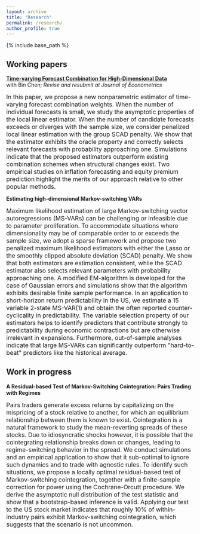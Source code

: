 ```yaml
---
layout: archive
title: "Research"
permalink: /research/
author_profile: true
---
```


{% include base_path %}

## Working papers  
[**Time-varying Forecast Combination for High-Dimensional Data**](https://arxiv.org/abs/2010.10435)   
with Bin Chen; *Revise and resubmit at Journal of Econometrics*

<font size = "3"> In this paper, we propose a new nonparametric estimator of time-varying forecast combination weights. When the number of individual forecasts is small, we study the asymptotic properties of the local linear estimator. When the number of candidate forecasts exceeds or diverges with the sample size, we consider penalized local linear estimation with the group SCAD penalty. We show that the estimator exhibits the oracle property and correctly selects relevant forecasts with probability approaching one. Simulations indicate that the proposed estimators outperform existing combination schemes when structural changes exist. Two empirical studies on inflation forecasting and equity premium prediction highlight the merits of our approach relative to other popular methods. </font>

**Estimating high-dimensional Markov-switching VARs**

<font size = "3"> Maximum likelihood estimation of large Markov-switching vector autoregressions (MS-VARs) can be challenging or infeasible due to parameter proliferation. To accommodate situations where dimensionality may be of comparable order to or exceeds the sample size, we adopt a sparse framework and propose two penalized maximum likelihood estimators with either the Lasso or the smoothly clipped absolute deviation (SCAD) penalty. We show that both estimators are estimation consistent, while the SCAD estimator also selects relevant parameters with probability approaching one. A modified EM-algorithm is developed for the case of Gaussian errors and simulations show that the algorithm exhibits desirable finite sample performance. In an application to short-horizon return predictability in the US, we estimate a 15 variable 2-state MS-VAR(1) and obtain the often reported counter-cyclicality in predictability. The variable selection property of our estimators helps to identify predictors that contribute strongly to predictability during economic contractions but are otherwise irrelevant in expansions. Furthermore, out-of-sample analyses indicate that large MS-VARs can significantly outperform "hard-to-beat" predictors like the historical average. </font>

## Work in progress

**A Residual-based Test of Markov-Switching Cointegration: Pairs Trading with Regimes**

<font size = "3"> Pairs traders generate excess returns by capitalizing on the mispricing of a stock relative to another, for which an equilibrium relationship between them is known to exist. Cointegration is a natural framework to study the mean-reverting spreads of these stocks. Due to idiosyncratic shocks however, it is possible that the cointegrating relationship breaks down or changes, leading to regime-switching behavior in the spread. We conduct simulations and an empirical application to show that it sub-optimal to ignore such dynamics and to trade with agnostic rules. To identify such situations, we propose a locally optimal residual-based test of Markov-switching cointegration, together with a finite-sample correction for power using the Cochrane-Orcutt procedure. We derive the asymptotic null distribution of the test statistic and show that a bootstrap-based inference is valid. Applying our test to the US stock market indicates that roughly 10\% of within-industry pairs exhibit Markov-switching cointegration, which suggests that the scenario is not uncommon. </font>



